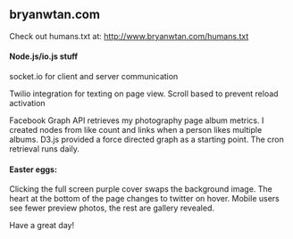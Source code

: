 ## bryanwtan.com

Check out humans.txt at:
http://www.bryanwtan.com/humans.txt

#### Node.js/io.js stuff
socket.io for client and server communication

Twilio integration for texting on page view. Scroll based to prevent reload activation

Facebook Graph API retrieves my photography page album metrics. I created nodes from like count and links when a person likes multiple albums. D3.js provided a force directed graph as a starting point. The cron retrieval runs daily.

#### Easter eggs:
Clicking the full screen purple cover swaps the background image.
The heart at the bottom of the page changes to twitter on hover.
Mobile users see fewer preview photos, the rest are gallery revealed.

Have a great day!
